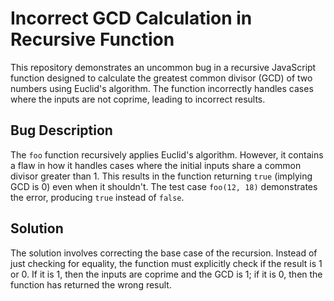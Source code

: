 # Incorrect GCD Calculation in Recursive Function

This repository demonstrates an uncommon bug in a recursive JavaScript function designed to calculate the greatest common divisor (GCD) of two numbers using Euclid's algorithm. The function incorrectly handles cases where the inputs are not coprime, leading to incorrect results.

## Bug Description

The `foo` function recursively applies Euclid's algorithm.  However, it contains a flaw in how it handles cases where the initial inputs share a common divisor greater than 1. This results in the function returning `true` (implying GCD is 0) even when it shouldn't.  The test case `foo(12, 18)` demonstrates the error, producing `true` instead of `false`. 

## Solution

The solution involves correcting the base case of the recursion. Instead of just checking for equality, the function must explicitly check if the result is 1 or 0. If it is 1, then the inputs are coprime and the GCD is 1; if it is 0, then the function has returned the wrong result. 